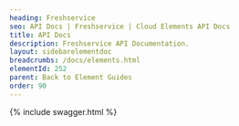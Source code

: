 ```yaml
---
heading: Freshservice
seo: API Docs | Freshservice | Cloud Elements API Docs
title: API Docs
description: Freshservice API Documentation.
layout: sidebarelementdoc
breadcrumbs: /docs/elements.html
elementId: 252
parent: Back to Element Guides
order: 90
---
```


{% include swagger.html %}
